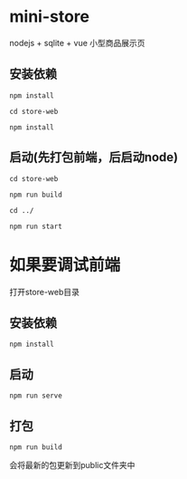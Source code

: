 # mini-store
nodejs + sqlite + vue 小型商品展示页

## 安装依赖
```
npm install

cd store-web

npm install
```
## 启动(先打包前端，后启动node)
```
cd store-web

npm run build

cd ../

npm run start
```
# 如果要调试前端
打开store-web目录

## 安装依赖
`npm install`
## 启动
`npm run serve`
## 打包
`npm run build`

会将最新的包更新到public文件夹中
